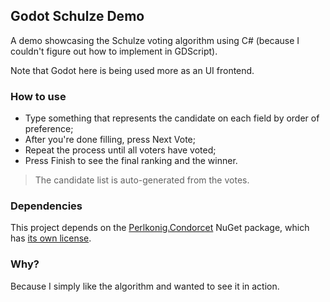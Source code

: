 Godot Schulze Demo
-

A demo showcasing the Schulze voting algorithm using C# (because I couldn't figure out how to implement in GDScript).  
  
Note that Godot here is being used more as an UI frontend.

### How to use

- Type something that represents the candidate on each field by order of preference;
- After you're done filling, press Next Vote;
- Repeat the process until all voters have voted;
- Press Finish to see the final ranking and the winner.

> The candidate list is auto-generated from the votes.

### Dependencies

This project depends on the [Perlkonig.Condorcet](https://www.nuget.org/packages/Perlkonig.Condorcet/) NuGet package, which has [its own license](https://github.com/Perlkonig/Condorcet/blob/master/LICENSE).

### Why?

Because I simply like the algorithm and wanted to see it in action.